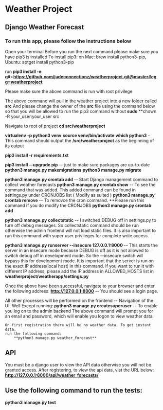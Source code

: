 # Weather Project

## Django Weather Forecast

### To run this app, please follow the instructions below

Open your terminal
Before you run the next command please make sure you have pip3 is installed
To install pip3:
    on Mac: brew install python3-pip, Ubuntu: aptget install python3-pip

run **pip3 install -e git+https://github.com/judeconnectionz/weatherproject.git@master#egg=weatherproject**

Please make sure the above command is run with root privilege

The above command will pull in the weather project into a new folder called **src**
And please change the owner of the **src** file using the command below so that you will
be allowed to run the pip3 command without **sudo**
**chown -R your_user:your_user src

Navigate to root of project **cd src/weatherproject**

**virtualenv -p python3 venv**
**source venv/bin/activate**
**which python3** - This command should output the **/src/weatherproject** as the beginning of its output

**pip3 install -r requirements.txt**

**pip3 install --upgrade pip** -- just to make sure packages are up-to-date
**python3 manage.py makemigrations**
**python3 manage.py migrate**

**python3 manage.py crontab add** -- Start Django management command to collect weather forecasts
**python3 manage.py crontab show** -- To see the command that was added.
This added command can be found in settings.py under CRONJOBS list ( Modify as suited )
**python3 manage.py crontab remove** -- To removce the cron command.
**Please run this command if you do modify the CRONJOBS **python3 manage.py crontab add**

**python3 manage.py collectstatic** -- I switched DEBUG off in settings.py to turn off debug messages. So collectstatic command should be run otherwise the admin frontend will not load static files. It is also important to run this command with super user privileges for complete write access.

**python3 manage.py runserver --insecure 127.0.0.1:8000** -- This starts the server in an insecure mode because DEBUG is off as it is not allowed to switch debug off in development mode. So the --insecure switch will bypass this for development mode. It is important that the server is run on the exact IP address(local host) in this command. If you want to run it with different IP address, please add the IP address in ALLOWED_HOSTS list in **weatherproject/weatherapp/settings.py**

Once the above have been successful, navigate to your browser and enter the following address:
	**http://127.0.0.1:8000** -- You should see a login page.

All other processes will be performed on the frontend -- Navigation of the UI.
Well Except running:
	**python3 manage.py createsuperuser** -- To enable you log on to the admin backend
	The above command will prompt you for an email and password, which will enable you
	logon to view weather data.
	
	On first registration there will be no weather data. To get instant data,
	run the following command:
		**python3 manage.py weather_forecast**

## API
You must be a django user to view the API data otherwise you will not be granted access.
	After registering, to view the api data, vist the URL below:
		**http://127.0.0.1:8000/api/weather_forecasts/**


## Use the following command to run the tests:
**python3 manage.py test**
